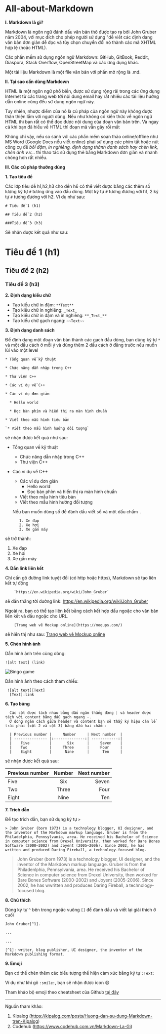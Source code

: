 ﻿# All-about-Markdown
**I. Markdown là gì?**

  Markdown là ngôn ngữ đánh dấu văn bản thô được tạo ra bởi John Gruber năm 2004, với mục đích cho phép người sử dụng "dễ viết các định dạng văn bản đơn giản dễ đọc và tùy chọn chuyển đổi nó thành các mã XHTML hợp lệ (hoặc HTML). 

  Các phần mềm sử dụng ngôn ngữ Markdown: GitHub, GitBook, Reddit, Diaspora, Stack Overflow, OpenStreetMap và các ứng dụng khác. 

  Một tài liệu Markdown là một file văn bản với phần mở rộng là .md.

**II. Tại sao cần dùng Markdown**
  
  HTML là một ngôn ngữ phổ biến, được sử dụng rộng rãi trong các ứng dụng Internet từ các trang web tới nội dung email hay rất nhiều các tài liệu hướng dẫn online cũng đều sử dụng ngôn ngữ này. 
  
  Tuy nhiên, nhược điểm của nó là cú pháp của ngôn ngữ này không được thân thiện lắm với người dùng. Nếu như không có kiến thức về ngôn ngữ HTML thì bạn rất có thể đọc được nội dung của đoạn văn bản trên. Và ngay cả khi bạn đã hiểu về HTML thì đoạn mã vẫn gây rối mắt
  
 Không chỉ vậy, nếu so sánh với các phần mềm soạn thảo online/offline như MS Word (Google Docs nếu viết online) phải sử dụng các phím tắt hoặc nút công cụ để _bôi đậm, in nghiêng, định dạng thành danh sách hay chèn link, chèn ảnh v.v..._ thì thao tác sử dụng thẻ bằng Markdown đơn giản và nhanh chóng hơn rất nhiều.

**III. Các cú pháp thường dùng**
 
 **1. Tạo tiêu đề**
    
   Các lớp tiêu đề h1,h2,h3 cho đến h6 có thể viết được bằng các thêm số lượng ký tự `#` tương ứng vào đầu dòng. Một ký tự `#` tương đương với h1, 2 ký tự `#` tương đương với h2. Ví dụ như sau:
   
  `# Tiêu đề 1 (h1)`
  
  `## Tiêu đề 2 (h2)`
  
  `###Tiêu đề 3 (h3)`
  
  Sẽ nhận được kết quả như sau:
  
  # Tiêu đề 1 (h1)
  
  ## Tiêu đề 2 (h2)
  
  ### Tiêu đề 3 (h3)
  
  **2. Định dạng kiểu chữ**
  
  - Tạo kiểu chữ in đậm: `**Text**`
  - Tạo kiểu chữ in nghiêng: `_Text_`
  - Tạo kiểu chữ in đậm và in nghiêng: `**_Text_**`
  - Tạo kiểu chữ gạch ngang: `~~Text~~`
  
  **3. Định dạng danh sách**
  
  Để định dạng một đoạn văn bản thành các gạch đầu dòng, bạn dùng kỹ tự `*` và một dấu cách ở mỗi ý và dùng thêm 2 dấu cách ở đằng trước nếu muốn lùi vào một level
  
  `* Tổng quan về kỹ thuật`
  
    * Chức năng dẫn nhập trong C++
   
    * Thư viện C++
    
  `* Các ví dụ về C++`
  
    * Các ví dụ đơn giản
    
      * Hello world
      
      * Đọc bàn phím và hiển thị ra màn hình chuẩn
      
    * Viết theo mẫu hình tiêu bản
    
    `* Viết theo mẫu hình hướng đối tượng`

sẽ nhận được kết quả như sau:
  
* Tổng quan về kỹ thuật
  * Chức năng dẫn nhập trong C++
  * Thư viện C++
* Các ví dụ về C++
  * Các ví dụ đơn giản
    * Hello world
    * Đọc bàn phím và hiển thị ra màn hình chuẩn
  * Viết theo mẫu hình tiêu bản
  * Viết theo mẫu hình hướng đối tượng

        
  Nếu bạn muốn dùng số để đánh dấu viết số và một dấu chấm `.`
   
         1. Xe đạp
         2. Xe hơi
         3. Xe gắn máy
    
sẽ trở thành:
   1. Xe đạp
   2. Xe hơi
   3. Xe gắn máy
       
  **4. Dẫn link liên kết**
  
   Chỉ cần gõ đường link tuyệt đối (có http hoặc https), Markdown sẽ tạo liên kết tự động
   
        `https://en.wikipedia.org/wiki/John_Gruber`
        
   
sẽ dẫn thẳng tới đường link: https://en.wikipedia.org/wiki/John_Gruber
   
   Ngoài ra, bạn có thể tạo liên kết bằng cách kết hợp dấu ngoặc cho văn bản liên kết và dấu ngoặc cho URL.
   
        [Trang web vẽ Mockup online](https://moqups.com/)
        
sẽ hiển thị như sau: [Trang web vẽ Mockup online](https://moqups.com/)
     
   **5. Chèn hình ảnh**
   
   Dẫn hình ảnh trên cùng dòng:
   
    ![alt text] (link)
   
![Bingo game](http://blog-imgs-47.fc2.com/n/i/j/nijiirokyozai/meishi_bingo.jpg)

   Dẫn hình ảnh theo cách tham chiếu:
   
     ![alt text][Text]
      [Text]:link
     
  **6. Tạo bảng**
     
      Các cột được tách nhau bằng dấu ngăn thẳng đứng | và header được tách với content bằng dấu gạch ngang -.
      Ở dòng ngăn cách giữa header và content bạn sẽ thấy ký hiệu căn lề trái phải (cột 2 và cột 3) bằng dấu hai chấm :
     
      | Previous number |     Number     | Next number  |
      | --------------- |:--------------:| ------------:|
      |    Five         |       Six      |     Seven    |
      |    Two          |     Three      |     Four     |
      |    Eight        |      Nine      |      Ten     |
      
sẽ nhận được kết quả sau:      
      
| Previous number |     Number     | Next number  |
| --------------- |:--------------:| ------------:|
|    Five         |       Six      |     Seven    |
|    Two          |     Three      |     Four     |
|    Eight        |      Nine      |      Ten     |

**7. Trích dẫn**
 
  Để tạo trích dẫn, bạn sử dụng ký tự `>`
  
`> John Gruber (born 1973) is a technology blogger, UI designer, and the inventor of the Markdown markup language. Gruber is from the Philadelphia, Pennsylvania, area. He received his Bachelor of Science in computer science from Drexel University, then worked for Bare Bones Software (2000–2002) and Joyent (2005–2006). Since 2002, he has written and produced Daring Fireball, a technology-focused blog.`

> John Gruber (born 1973) is a technology blogger, UI designer, and the inventor of the Markdown markup language. Gruber is from the Philadenlphia, Pennsylvania, area. He received his Bachelor of Science in computer science from Drexel University, then worked for Bare Bones Software (2000-2002) and Joyent (2005-2006). Since 2002, he has wwritten and produces Daring Fireball, a technology-focused blog.


**8. Chú thích**

Dùng ký tự `^` bên trong ngoặc vuông `[]` để đánh dấu và viết lại giải thích ở cuối

`John Gruber[^1].`

 `...`
 
 `...`
 
 `[^1]: writer, blog publisher, UI designer, the inventor of the Markdown publishing format.` 

  **9. Emoji**
  
  Bạn có thể chèn thêm các biểu tượng thể hiện cảm xúc bằng ký tự `:Text:`
  
  Ví dụ như khi gõ `:smile:`, bạn sẽ nhận được icon 😄
  
  Tham khảo bộ emoji theo cheatsheet của Github [tại đây](https://www.webfx.com/tools/emoji-cheat-sheet/)
  
  ***************
  
  Nguồn tham khảo:
  
  1. Kipalog (https://kipalog.com/posts/Huong-dan-su-dung-Markdown-tren-Kipalog)
  2. Codehub (https://www.codehub.com.vn/Markdown-La-Gi)


